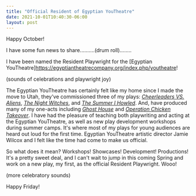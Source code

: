 ```yaml
---
title: "Official Resident of Egyptian YouTheatre"
date: 2021-10-01T10:40:30-06:00
layout: post
---
```


Happy October!

I have some fun news to share..........(drum roll)........

I have been named the Resident Playwright for the [Egyptian YouTheatre]https://egyptiantheatrecompany.org/index.php/youtheatre!

(sounds of celebrations and playwright joy)

The Egyptian YouTheatre has certainly felt like my home since I made the move to Utah, they've commissioned three of my plays: [*Cheerleaders VS. Aliens*](https://www.pioneerdrama.com/SearchDetail.asp?pc=CHEERLEADE&id=0), [*The Night Witches*](https://www.dramaticpublishing.com/the-night-witches), and [*The Summer I Howled*](https://newplayexchange.org/plays/529011/summer-i-howled). And, have produced many of my one-acts including [*Ghost House*](https://www.playscripts.com/play/4701) and [*Operation Chicken Takeover*](https://www.playscripts.com/play/4985). I have had the pleasure of teaching both playwriting and acting at the Egyptian YouTheatre, as well as new play development workshops during summer camps. It's where most of my plays for young audiences are heard out loud for the first time. Egyptian YouTheatre artistic director Jamie Wilcox and I felt like the time had come to make us official.

So what does it mean? Workshops! Showcases! Development! Productions! It's a pretty sweet deal, and I can't wait to jump in this coming Spring and work on a new play, my first, as the official Resident Playwright. Wooo!

(more celebratory sounds)

Happy Friday!
